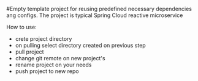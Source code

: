 #Empty template project for reusing predefined necessary dependencies ang configs. The project is typical Spring Cloud reactive microservice

How to use:
- crete project directory
- on pulling select directory created on previous step
- pull project
- change git remote on new project's
- rename project on your needs
- push project to new repo